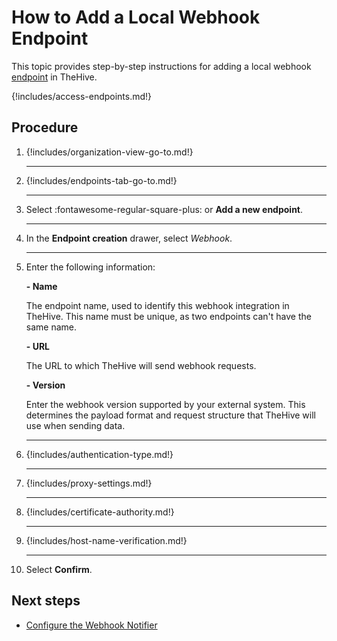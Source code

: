 # How to Add a Local Webhook Endpoint

This topic provides step-by-step instructions for adding a local webhook [endpoint](../manage-endpoints/about-endpoints.md) in TheHive.

{!includes/access-endpoints.md!}

<h2>Procedure</h2>

1. {!includes/organization-view-go-to.md!}

    ---

2. {!includes/endpoints-tab-go-to.md!}

    ---

3. Select :fontawesome-regular-square-plus: or **Add a new endpoint**.

    ---

4. In the **Endpoint creation** drawer, select *Webhook*.

    ---

5. Enter the following information:

    **- Name**

    The endpoint name, used to identify this webhook integration in TheHive. This name must be unique, as two endpoints can't have the same name.

    **- URL**

    The URL to which TheHive will send webhook requests.

    **- Version**

    Enter the webhook version supported by your external system. This determines the payload format and request structure that TheHive will use when sending data.

    ---

6. {!includes/authentication-type.md!}

    ---

7. {!includes/proxy-settings.md!}

    ---

8. {!includes/certificate-authority.md!}

    ---

9. {!includes/host-name-verification.md!}

    ---

10. Select **Confirm**.

<h2>Next steps</h2>

* [Configure the Webhook Notifier](../manage-notifications/notifiers/webhook.md)